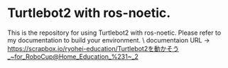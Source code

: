 # Turtlebot2 with ros-noetic.

 This is the repository for using Turtlebot2 with ros-noetic.
 Please refer to my documentation to build your environment. \\
 documentaion URL -> https://scrapbox.io/ryohei-education/Turtlebot2を動かそう_~for_RoboCup@Home_Education_%231~_2
